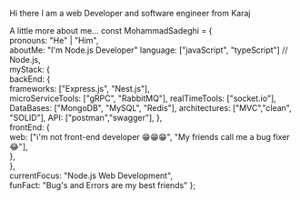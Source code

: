 Hi there 
I am a web Developer and software engineer from Karaj

 A little more about me...
const MohammadSadeghi = {     
    pronouns: "He" | "Him",     
    aboutMe: "I'm Node.js Developer"
    language: ["javaScript", "typeScript"] // Node.js,         
    myStack: {             
        backEnd: {             
          frameworks: ["Express.js", "Nest.js"],                   
          microServiceTools: ["gRPC", "RabbitMQ"],
          realTimeTools: ["socket.io"],
          DataBases: ["MongoDB", "MySQL", "Redis"],
          architectures: ["MVC","clean", "SOLID"],
          API: ["postman","swagger"],
        },         
        frontEnd: {             
          web: ["i'm not front-end developer 😁😁😁", "My friends call me a bug fixer 😂"],         
        },                   
   },    
   currentFocus: "Node.js Web Development",     
   funFact: "Bug's and Errors are my best friends" 
};

